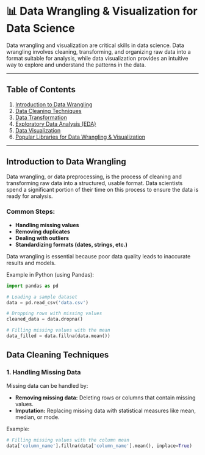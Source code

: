# 📊 Data Wrangling & Visualization for Data Science

Data wrangling and visualization are critical skills in data science. Data wrangling involves cleaning, transforming, and organizing raw data into a format suitable for analysis, while data visualization provides an intuitive way to explore and understand the patterns in the data.

---

## Table of Contents

1. [Introduction to Data Wrangling](#introduction-to-data-wrangling)
2. [Data Cleaning Techniques](#data-cleaning-techniques)
3. [Data Transformation](#data-transformation)
4. [Exploratory Data Analysis (EDA)](#exploratory-data-analysis-eda)
5. [Data Visualization](#data-visualization)
6. [Popular Libraries for Data Wrangling & Visualization](#popular-libraries-for-data-wrangling-visualization)

---

## Introduction to Data Wrangling

Data wrangling, or data preprocessing, is the process of cleaning and transforming raw data into a structured, usable format. Data scientists spend a significant portion of their time on this process to ensure the data is ready for analysis.

### Common Steps:
- **Handling missing values**
- **Removing duplicates**
- **Dealing with outliers**
- **Standardizing formats (dates, strings, etc.)**
  
Data wrangling is essential because poor data quality leads to inaccurate results and models.

Example in Python (using Pandas):

```python
import pandas as pd

# Loading a sample dataset
data = pd.read_csv('data.csv')

# Dropping rows with missing values
cleaned_data = data.dropna()

# Filling missing values with the mean
data_filled = data.fillna(data.mean())
```
## Data Cleaning Techniques

### 1. Handling Missing Data
Missing data can be handled by:

- **Removing missing data:** Deleting rows or columns that contain missing values.
- **Imputation:** Replacing missing data with statistical measures like mean, median, or mode.
  
Example:
```python
# Filling missing values with the column mean
data['column_name'].fillna(data['column_name'].mean(), inplace=True)
```
